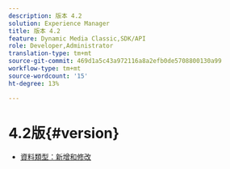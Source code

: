 ```yaml
---
description: 版本 4.2
solution: Experience Manager
title: 版本 4.2
feature: Dynamic Media Classic,SDK/API
role: Developer,Administrator
translation-type: tm+mt
source-git-commit: 469d1a5c43a972116a8a2efb0de5708800130a99
workflow-type: tm+mt
source-wordcount: '15'
ht-degree: 13%

---
```



# 4.2版{#version}

* [資料類型：新增和修改](r-4-2-types.md)
